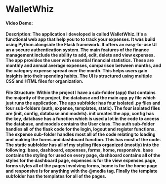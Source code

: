 # WalletWhiz
#### Video Demo:  <URL HERE>
#### Description: The application I developed is called WalletWhiz. It's a functional web app that help you to to track your expenses. It was build using Python alongside the Flask framework. It offers an easy-to-use UI an a secure authentication system. The main features of the finance management include the ability to add, edit, delete and view expenses. The app provides the user with essential financial statistics. These are monthly and annual average expenses, comparison between months, and the category expense spread over the month. This helps users gain insights into their spending habits. The UI is structured using multiple CSS and HTML files for organization.

#### File Structure: Within the project I have a sub-folder (app) that contains the majority of the project, the database and the main app.py file which just runs the application. The app subfolder has four isolated .py files and four sub-folders (auth, expense, templates, static). The four isolated files are (init, config, database and models). init creates the app, config has the key, database has a function which is used a lot in the code to access the database, and models contains the User class. The auth sub-folder handles all of the flask code for the login, logout and register functions. The expense sub-folder handles most all of the code relating to loading and making the forms and dashboard function. This has most of the code. The static subfolder has all of my styling files organized (mostly) into the following: base, dashboard, expenses, forms, home, responsive. base contains the styling for used on every page, dashboard contains all of the styles for the dashboard page, expenses is for the view expenses page, forms styles all of the pages involving forms, home is for the home page and responsive is for anything with the @media tag. Finally the template subfolder has the templates for all of the pages.